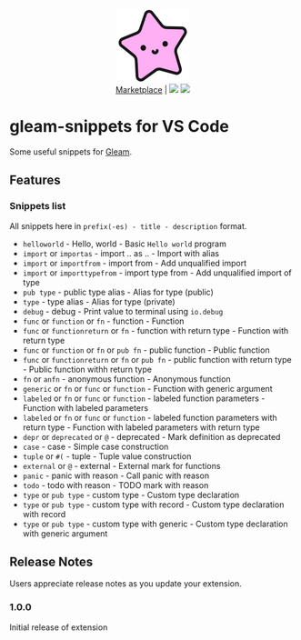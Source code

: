 <div align="center">
    <img src="icon.png" />
    <br />
    <a href="https://marketplace.visualstudio.com/items?itemName=ankddev.gleam-snippets">Marketplace</a>
     | 
    <img src="https://img.shields.io/visual-studio-marketplace/d/ankddev.gleam-snippets?style=flat-square" />
    <img src="https://img.shields.io/visual-studio-marketplace/v/ankddev.gleam-snippets?style=flat-square" />
</div>

# gleam-snippets for VS Code

Some useful snippets for [Gleam](https://gleam.run).

## Features

### Snippets list
All snippets here in `prefix(-es) - title - description` format.
- `helloworld` - Hello, world - Basic `Hello world` program
- `import` or `importas` - import .. as .. - Import with alias
- `import` or `importfrom` - import from - Add unqualified import
- `import` or `importtypefrom` - import type from - Add unqualified import of type
- `pub type` - public type alias - Alias for type (public)
- `type` - type alias - Alias for type (private)
- `debug` - debug - Print value to terminal using `io.debug`
- `func` or `function` or `fn` - function - Function
- `func` or `functionreturn` or `fn` - function with return type - Function with return type
- `func` or `function` or `fn` or `pub fn` - public function - Public function
- `func` or `functionreturn` or `fn` or `pub fn` - public function with return type - Public function withh return type
- `fn` or `anfn` - anonymous function - Anonymous function
- `generic` or `fn` or `func` or `function` - Function with generic argument
- `labeled` or `fn` or `func` or `function` - labeled function parameters - Function with labeled parameters
- `labeled` or `fn` or `func` or `function` - labeled function parameters with return type - Function with labeled parameters with return type
- `depr` or `deprecated` or `@` - deprecated - Mark definition as deprecated
- `case` - case - Simple case construction
- `tuple` or `#(` - tuple - Tuple value construction
- `external` or `@` - external - External mark for functions
- `panic` - panic with reason - Call panic with reason
- `todo` - todo with reason - TODO mark with reason
- `type` or `pub type` - custom type - Custom type declaration
- `type` or `pub type` - custom type with record - Custom type declaration with record
- `type` or `pub type` - custom type with generic - Custom type declaration with generic argument

## Release Notes

Users appreciate release notes as you update your extension.

### 1.0.0

Initial release of extension
